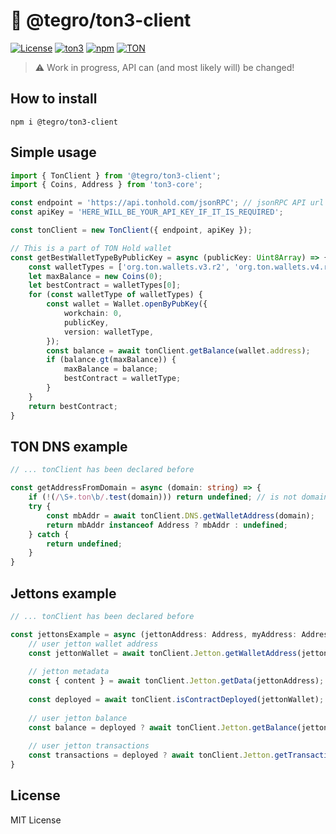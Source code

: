 # 💎 @tegro/ton3-client
[![License](https://img.shields.io/badge/license-MIT-brightgreen)](https://opensource.org/licenses/MIT)
[![ton3](https://img.shields.io/badge/for%20use%20with-ton3-brightgreen)](https://github.com/tonstack/ton3-core)
[![npm](https://img.shields.io/npm/v/@tegro/ton3-client.svg)](https://npmjs.com/package/@tegro/ton3-client)
[![TON](https://img.shields.io/badge/based%20on-The%20Open%20Network-blue)](https://ton.org/)

> :warning: Work in progress, API can (and most likely will) be changed!

## How to install

```
npm i @tegro/ton3-client
```

## Simple usage

```typescript
import { TonClient } from '@tegro/ton3-client';
import { Coins, Address } from 'ton3-core';

const endpoint = 'https://api.tonhold.com/jsonRPC'; // jsonRPC API url
const apiKey = 'HERE_WILL_BE_YOUR_API_KEY_IF_IT_IS_REQUIRED';

const tonClient = new TonClient({ endpoint, apiKey });

// This is a part of TON Hold wallet
const getBestWalletTypeByPublicKey = async (publicKey: Uint8Array) => {
    const walletTypes = ['org.ton.wallets.v3.r2', 'org.ton.wallets.v4.r2'];
    let maxBalance = new Coins(0);
    let bestContract = walletTypes[0];
    for (const walletType of walletTypes) {
        const wallet = Wallet.openByPubKey({
            workchain: 0,
            publicKey,
            version: walletType,
        });
        const balance = await tonClient.getBalance(wallet.address);
        if (balance.gt(maxBalance)) {
            maxBalance = balance;
            bestContract = walletType;
        }
    }
    return bestContract;
}

```

## TON DNS example

```typescript
// ... tonClient has been declared before

const getAddressFromDomain = async (domain: string) => {
    if (!(/\S+.ton\b/.test(domain))) return undefined; // is not domain
    try {
        const mbAddr = await tonClient.DNS.getWalletAddress(domain);
        return mbAddr instanceof Address ? mbAddr : undefined;
    } catch {
        return undefined;
    }
}

```


## Jettons example

```typescript
// ... tonClient has been declared before

const jettonsExample = async (jettonAddress: Address, myAddress: Address) => {
    // user jetton wallet address
    const jettonWallet = await tonClient.Jetton.getWalletAddress(jettonAddress, myAddress);
    
    // jetton metadata
    const { content } = await tonClient.Jetton.getData(jettonAddress);
    
    const deployed = await tonClient.isContractDeployed(jettonWallet);
    
    // user jetton balance
    const balance = deployed ? await tonClient.Jetton.getBalance(jettonWallet) : new Coins(0, { decimals: meta.decimals });
    
    // user jetton transactions
    const transactions = deployed ? await tonClient.Jetton.getTransactions(jettonWallet) : []
}

```


## License

MIT License
